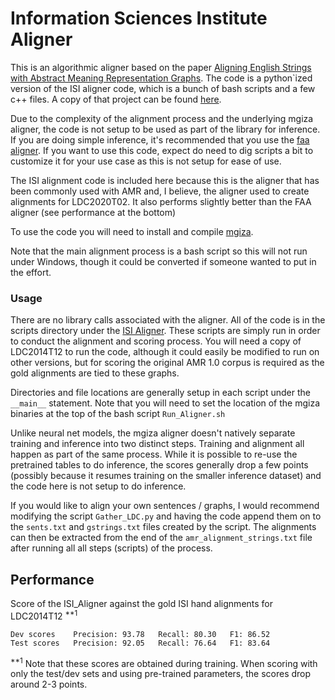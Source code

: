 # Information Sciences Institute Aligner

This is an algorithmic aligner based on the paper [Aligning English Strings with Abstract Meaning Representation Graphs](https://www.isi.edu/natural-language/mt/amr_eng_align.pdf).
The code is a python`ized version of the ISI aligner code, which is a bunch of bash scripts and a
few c++ files. A copy of that project can be found [here](https://github.com/melanietosik/string-to-amr-alignment).

Due to the complexity of the alignment process and the underlying mgiza aligner, the code is not
setup to be used as part of the library for inference.  If you are doing simple inference, it's
recommended that you use the [faa aligner](https://amrlib.readthedocs.io/en/latest/faa_aligner/).
If you want to use this code, expect do need to dig scripts a bit to customize it for your use
case as this is not setup for ease of use.

The ISI alignment code is included here because this is the aligner that has been commonly used
with AMR and, I believe, the aligner used to create alignments for LDC2020T02.  It also performs
slightly better than the FAA aligner (see performance at the bottom)

To use the code you will need to install and compile [mgiza](https://github.com/moses-smt/mgiza/tree/master/mgizapp).

Note that the main alignment process is a bash script so this will not run under Windows, though
it could be converted if someone wanted to put in the effort.


### Usage
There are no library calls associated with the aligner.  All of the code is in the scripts
directory under the [ISI Aligner](https://github.com/bjascob/amrlib/tree/master/scripts/62_ISI_Aligner).
These scripts are simply run in order to conduct the alignment and scoring process.  You will
need a copy of LDC2014T12 to run the code, although it could easily be modified to run on
other versions, but for scoring the original AMR 1.0 corpus is required as the gold alignments are
tied to these graphs.

Directories and file locations are generally setup in each script under the `__main__` statement.
Note that you will need to set the location of the mgiza binaries at the top of the bash script
`Run_Aligner.sh`

Unlike neural net models, the mgiza aligner doesn't natively separate training and inference into
two distinct steps.  Training and alignment all happen as part of the same process.  While it is
possible to re-use the pretrained tables to do inference, the scores generally drop a few points
(possibly because it resumes training on the smaller inference dataset) and the code here is not
setup to do inference.

If you would like to align your own sentences / graphs, I would recommend modifying the script
`Gather_LDC.py` and having the code append them on to the `sents.txt` and `gstrings.txt` files
created by the  script.  The alignments can then be extracted from the end of the
`amr_alignment_strings.txt` file after running all all steps (scripts) of the process.


## Performance
Score of the ISI_Aligner against the gold ISI hand alignments for LDC2014T12 <sup>**1</sup>
```
Dev scores    Precision: 93.78   Recall: 80.30   F1: 86.52
Test scores   Precision: 92.05   Recall: 76.64   F1: 83.64
```

<sup>**1</sup>
Note that these scores are obtained during training.  When scoring with only the test/dev sets and
using pre-trained parameters, the scores drop around 2-3 points.
